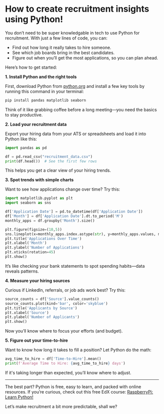 # How to create recruitment insights using Python!
You don’t need to be super knowledgable in tech to use Python for recruitment. With just a few lines of code, you can:
- Find out how long it really takes to hire someone.
- See which job boards bring in the best candidates.
- Figure out when you’ll get the most applications, so you can plan ahead.

Here’s how to get started:

**1. Install Python and the right tools**

First, download Python from [python.org](https://www.python.org/downloads/) and install a few key tools by running this command in your terminal:

```bash
pip install pandas matplotlib seaborn

```

Think of it like grabbing coffee before a long meeting—you need the basics to stay productive.

**2. Load your recruitment data**

Export your hiring data from your ATS or spreadsheets and load it into Python like this:

```python
import pandas as pd

df = pd.read_csv("recruitment_data.csv")
print(df.head())  # See the first few rows

```

This helps you get a clear view of your hiring trends.

**3. Spot trends with simple charts**

Want to see how applications change over time? Try this:

```python
import matplotlib.pyplot as plt
import seaborn as sns

df['Application Date'] = pd.to_datetime(df['Application Date'])
df['Month'] = df['Application Date'].dt.to_period('M')
monthly_apps = df.groupby('Month').size()

plt.figure(figsize=(10,5))
sns.lineplot(x=monthly_apps.index.astype(str), y=monthly_apps.values, marker="o")
plt.title('Applications Over Time')
plt.xlabel('Month')
plt.ylabel('Number of Applications')
plt.xticks(rotation=45)
plt.show()

```

It’s like checking your bank statements to spot spending habits—data reveals patterns.

**4. Measure your hiring sources**

Curious if LinkedIn, referrals, or job ads work best? Try this:

```python
source_counts = df['Source'].value_counts()
source_counts.plot(kind='bar', color='skyblue')
plt.title('Applicants by Source')
plt.xlabel('Source')
plt.ylabel('Number of Applicants')
plt.show()

```

Now you’ll know where to focus your efforts (and budget).

**5. Figure out your time-to-hire**

Want to know how long it takes to fill a position? Let Python do the math:

```python
avg_time_to_hire = df['Time-to-Hire'].mean()
print(f'Average Time to Hire: {avg_time_to_hire} days')

```

If it's taking longer than expected, you’ll know where to adjust.

---

The best part? Python is free, easy to learn, and packed with online resources. If you’re curious, check out this free EdX course: [RaspberryPi: Learn Python!](https://www.edx.org/learn/computer-programming/raspberry-pi-foundation-teach-teens-computing-programming-in-python?utm_source=rpf_website_python_pathway&utm_medium=partner-marketing&utm_campaign=raspberrypifoundation) 


Let’s make recruitment a bit more predictable, shall we? 
